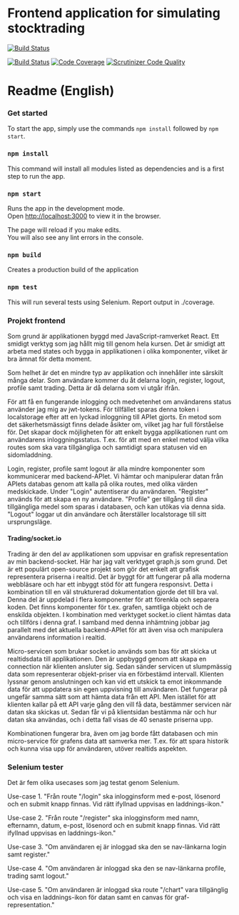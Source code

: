 # Frontend application for simulating stocktrading

[![Build Status](https://travis-ci.org/jespernyhlen/project-frontend.svg?branch=master)](https://travis-ci.org/jespernyhlen/project-frontend)

[![Build Status](https://scrutinizer-ci.com/g/jespernyhlen/project-frontend/badges/build.png?b=master)](https://scrutinizer-ci.com/g/jespernyhlen/project-frontend/build-status/master) [![Code Coverage](https://scrutinizer-ci.com/g/jespernyhlen/project-frontend/badges/coverage.png?b=master)](https://scrutinizer-ci.com/g/jespernyhlen/project-frontend/?branch=master) [![Scrutinizer Code Quality](https://scrutinizer-ci.com/g/jespernyhlen/project-frontend/badges/quality-score.png?b=master)](https://scrutinizer-ci.com/g/jespernyhlen/project-frontend/?branch=master)

# Readme (English)

### Get started

To start the app, simply use the commands `npm install` followed by `npm start`.

### `npm install`

This command will install all modules listed as dependencies and is a first step to run the app.

### `npm start`

Runs the app in the development mode.  
Open [http://localhost:3000](http://localhost:3000) to view it in the browser.

The page will reload if you make edits.  
You will also see any lint errors in the console.

### `npm build`

Creates a production build of the application

### `npm test`

This will run several tests using Selenium. Report output in ./coverage.

### Projekt frontend

Som grund är applikationen byggd med JavaScript-ramverket React. Ett smidigt verktyg som jag hållt mig till genom hela kursen. Det är smidigt att arbeta med states och bygga in applikationen i olika komponenter, vilket är bra ämnat för detta moment.

Som helhet är det en mindre typ av applikation och innehåller inte särskilt många delar. Som användare kommer du åt delarna login, register, logout, profile samt trading. Detta är då delarna som vi utgår ifrån.

För att få en fungerande inlogging och medvetenhet om användarens status använder jag mig av jwt-tokens. För tillfället sparas denna token i localstorage efter att en lyckad inloggning till APIet gjorts. En metod som det säkerhetsmässigt finns delade åsikter om, vilket jag har full förståelse för. Det skapar dock möjligheten för att enkelt bygga applikationen runt om användarens inloggningsstatus. T.ex. för att med en enkel metod välja vilka routes som ska vara tillgängliga och samtidigt spara statusen vid en sidomladdning.

Login, register, profile samt logout är alla mindre komponenter som kommunicerar med backend-APIet. Vi hämtar och manipulerar datan från APIets databas genom att kalla på olika routes, med olika värden medskickade. Under "Login" autentiserar du användaren. "Register" används för att skapa en ny användare. "Profile" ger tillgång till dina tillgängliga medel som sparas i databasen, och kan utökas via denna sida. "Logout" loggar ut din användare och återställer localstorage till sitt ursprungsläge.

#### Trading/socket.io

Trading är den del av applikationen som uppvisar en grafisk representation av min backend-socket. Här har jag valt verktyget graph.js som grund. Det är ett populärt open-source projekt som gör det enkelt att grafisk representera priserna i realtid. Det är byggt för att fungerar på alla moderna webbläsare och har ett inbyggt stöd för att fungera responsivt. Detta i kombination till en väl strukturerad dokumentation gjorde det till bra val. Denna del är uppdelad i flera komponenter för att förenkla och separera koden. Det finns komponenter för t.ex. grafen, samtliga objekt och de enskilda objekten.
I kombination med verktyget socket.io client hämtas data och tillförs i denna graf. I samband med denna inhämtning jobbar jag parallelt med det aktuella backend-APIet för att även visa och manipulera användarens information i realtid.

Micro-servicen som brukar socket.io används som bas för att skicka ut realtidsdata till applikationen. Den är uppbyggd genom att skapa en connection när klienten ansluter sig. Sedan sänder servicen ut slumpmässig data som representerar objekt-priser via en förbestämd intervall. Klienten lyssnar genom anslutningen och kan vid ett utskick ta emot inkommande data för att uppdatera sin egen uppvisning till användaren. Det fungerar på ungefär samma sätt som att hämta data från ett API. Men istället för att klienten kallar på ett API varje gång den vill få data, bestämmer servicen när datan ska skickas ut. Sedan får vi på klientsidan bestämma när och hur datan ska användas, och i detta fall visas de 40 senaste priserna upp.

Kombinationen fungerar bra, även om jag borde fått databasen och min micro-service för grafens data att samverka mer. T.ex. för att spara historik och kunna visa upp för användaren, utöver realtids aspekten.

### Selenium tester

Det är fem olika usecases som jag testat genom Selenium.

Use-case 1. "Från route "/login" ska inlogginsform med e-post, lösenord och en submit knapp finnas. Vid rätt ifyllnad uppvisas en laddnings-ikon."

Use-case 2. "Från route "/register" ska inlogginsform med namn, efternamn, datum, e-post, lösenord och en submit knapp finnas. Vid rätt ifyllnad uppvisas en laddnings-ikon."

Use-case 3. "Om användaren ej är inloggad ska den se nav-länkarna login samt register."

Use-case 4. "Om användaren är inloggad ska den se nav-länkarna profile, trading samt logout."

Use-case 5. "Om användaren är inloggad ska route "/chart" vara tillgänglig och visa en laddnings-ikon för datan samt en canvas för graf-representation."
